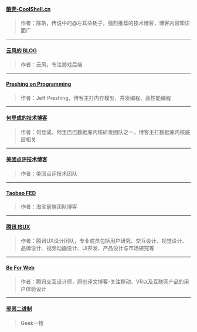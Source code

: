 #### [酷壳-CoolShell.cn](http://coolshell.cn/)
> 作者：陈皓，传说中的@左耳朵耗子，强烈推荐的技术博客，博客内容知识面广

---

#### [云风的 BLOG](http://blog.codingnow.com/)
> 作者：云风，专注游戏后端

---

#### [Preshing on Programming](http://preshing.com/)
> 作者：Jeff Preshing，博客主打内存模型、并发编程、高性能编程

---

#### [何登成的技术博客](http://hedengcheng.com/)
> 作者：何登成，阿里巴巴数据库内核研发团队之一，博客主打数据库内核底层相关

--- 

#### [美团点评技术博客](https://tech.meituan.com/)
> 作者：美团点评技术团队

---

#### [Taobao FED](http://taobaofed.org/)
> 作者：淘宝前端团队博客

---

#### [腾讯 ISUX](http://isux.tencent.com/)
> 作者：腾讯UX设计团队，专业成员包括用户研究、交互设计、视觉设计、品牌设计、视频动画设计、UI开发、产品设计与市场研究等

---

#### [Be For Web](http://beforweb.com/)
> 作者：腾讯交互设计师，原创译文博客-关注移动、VR以及互联网产品的用户体验设计

---

#### [邪恶二进制](http://emacs.cn/)
> Geek一枚
